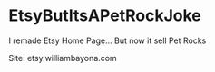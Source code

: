 # EtsyButItsAPetRockJoke
I remade Etsy Home Page... But now it sell Pet Rocks

Site: etsy.williambayona.com
